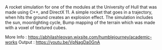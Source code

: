 
A rocket simulation for one of the modules at the University of Hull that was made using C++, and DirectX 11. 
A simple rocket that goes in a trajectory, when hits the ground creates an explosion effect. The simulation includes the sun, moonlighting cycle, 
Bump mapping of the terrain which was made with a voxel of textured cubes.

More Info : https://abhilashleovan.wixsite.com/humblejourney/academic-works
Output : https://youtu.be/VpNagDa0GnA
